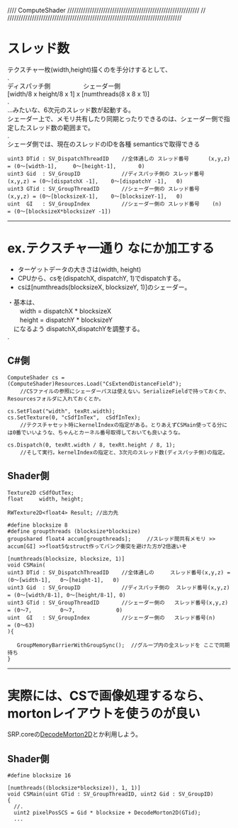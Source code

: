 //// ComputeShader ///////////////////////////////////////////////////////////
//				
//////////////////////////////////////////////////////////////////////////////

# スレッド数
テクスチャ一枚(width,height)描くのを手分けするとして、  
.  
  ディスパッチ側　　　　　         シェーダー側  
 [width/8 x height/8 x 1]    x    [numthreads(8 x 8 x 1)]  
.  
 …みたいな、6次元のスレッド数が起動する。  
 シェーダー上で、メモリ共有したり同期とったりできるのは、シェーダー側で指定したスレッド数の範囲まで。  
.  
シェーダ側では、現在のスレッドのIDを各種	semanticsで取得できる  
```
uint3 DTid : SV_DispatchThreadID	//全体通しの スレッド番号		(x,y,z) = (0～[width-1],		0～[height-1],		0)
uint3 Gid  : SV_GroupID				//ディスパッチ側の スレッド番号	(x,y,z) = (0～[dispatchX -1],	0～[dispatchY -1],	0)
uint3 GTid : SV_GroupThreadID		//シェーダー側の スレッド番号	(x,y,z)	= (0～[blocksizeX-1],	0～[blocksizeY-1],	0)
uint  GI   : SV_GroupIndex			//シェーダー側の スレッド番号	(n)		= (0～[blocksizeX*blocksizeY -1])
```


---
# ex.テクスチャ一通り なにか加工する
- ターゲットデータの大きさは(width, height)
- CPUから、csを(dispatchX, dispatchY, 1)でdispatchする。
- csは[numthreads(blocksizeX, blocksizeY, 1)]のシェーダー。

・基本は、  
　　width  = dispatchX * blocksizeX  
　　height = dispatchY * blocksizeY  
　になるよう dispatchX,dispatchYを調整する。  
.  
## C#側
```
ComputeShader cs = (ComputeShader)Resources.Load("CsExtendDistanceField");
	//CSファイルの参照にシェーダーパスは使えない。SerializeFieldで持っておくか、Resourcesフォルダに入れておくとか。

cs.SetFloat("width", texRt.width);
cs.SetTexture(0, "cSdfInTex",  cSdfInTex);
	//テクスチャセット時にkernelIndexの指定がある。とりあえずCSMain使ってる分には0番でいいような、ちゃんとカーネル番号取得しておいても良いような。

cs.Dispatch(0, texRt.width / 8, texRt.height / 8, 1);
	//そして実行。kernelIndexの指定と、3次元のスレッド数(ディスパッチ側)の指定。
```

 ## Shader側
 ```
Texture2D cSdfOutTex;
float     width, height;

RWTexture2D<float4> Result; //出力先

#define blocksize 8
#define groupthreads (blocksize*blocksize)
groupshared float4 accum[groupthreads];		//スレッド間共有メモリ >> accum[GI] >>float5なstruct作ってバンク衝突を避けた方が2倍速いぞ

[numthreads(blocksize, blocksize, 1)]
void CSMain(
uint3 DTid : SV_DispatchThreadID	//全体通しの	    スレッド番号(x,y,z) = (0～[width-1],	0～[height-1],   0)
uint3 Gid  : SV_GroupID				//ディスパッチ側の	スレッド番号(x,y,z) = (0～[width/8-1],	0～[height/8-1], 0)
uint3 GTid : SV_GroupThreadID		//シェーダー側の	スレッド番号(x,y,z)	= (0～7,			0～7,			 0)
uint  GI   : SV_GroupIndex			//シェーダー側の	スレッド番号(n)		= (0～63)
){

	GroupMemoryBarrierWithGroupSync();	//グループ内の全スレッドを ここで同期待ち
}
```

---
# 実際には、CSで画像処理するなら、mortonレイアウトを使うのが良い
SRP.coreの[DecodeMorton2D](https://github.com/Unity-Technologies/Graphics/blob/master/com.unity.render-pipelines.core/ShaderLibrary/SpaceFillingCurves.hlsl#L62#L65)とか利用しよう。  

## Shader側
```
#define blocksize 16

[numthreads((blocksize*blocksize)), 1, 1)]
void CSMain(uint GTid : SV_GroupThreadID, uint2 Gid : SV_GroupID)
{ 
  //.
  uint2 pixelPosSCS = Gid * blocksize + DecodeMorton2D(GTid);
  ...

```